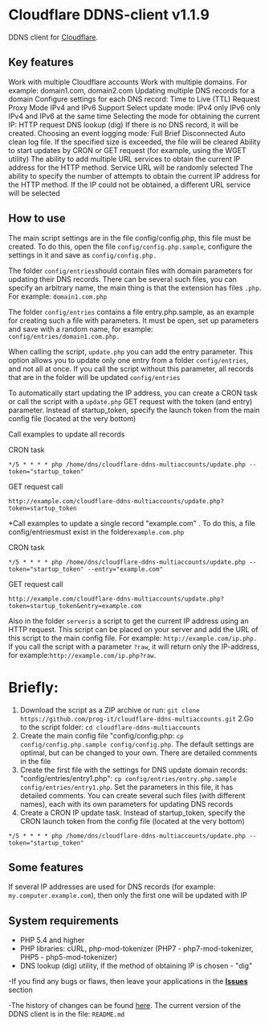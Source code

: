 # Cloudflare DDNS-client v1.1.9

DDNS client for [Cloudflare](https://www.cloudflare.com/).


## Key features
Work with multiple Cloudflare accounts
Work with multiple domains. For example: domain1.com, domain2.com
Updating multiple DNS records for a domain
Configure settings for each DNS record:
Time to Live (TTL)
Request Proxy Mode
IPv4 and IPv6 Support
Select update mode:
IPv4 only
IPv6 only
IPv4 and IPv6 at the same time
Selecting the mode for obtaining the current IP:
HTTP request
DNS lookup (dig)
If there is no DNS record, it will be created.
Choosing an event logging mode:
Full
Brief
Disconnected
Auto clean log file. If the specified size is exceeded, the file will be cleared
Ability to start updates by CRON or GET request (for example, using the WGET utility)
The ability to add multiple URL services to obtain the current IP address for the HTTP method. Service URL will be randomly selected
The ability to specify the number of attempts to obtain the current IP address for the HTTP method. If the IP could not be obtained, a different URL service will be selected


## How to use
The main script settings are in the file config/config.php, this file must be created. To do this, open the file ``config/config.php.sample``, configure the settings in it and save as ``config/config.php.``

The folder ``config/entries``should contain files with domain parameters for updating their DNS records. There can be several such files, you can specify an arbitrary name, the main thing is that the extension has files ``.php``. For example: ``domain1.com.php``

The folder ``config/entries`` contains a file entry.php.sample, as an example for creating such a file with parameters. It must be open, set up parameters and save with a random name, for example: ``config/entries/domain1.com.php.``

When calling the script, ``update.php`` you can add the entry parameter. This option allows you to update only one entry from a folder ``config/entries``, and not all at once. If you call the script without this parameter, all records that are in the folder will be updated ``config/entries``

To automatically start updating the IP address, you can create a CRON task or call the script with a ``update.php`` GET request with the token (and entry) parameter. Instead of startup_token, specify the launch token from the main config file (located at the very bottom)

Call examples to update all records

CRON task

``*/5 * * * * php /home/dns/cloudflare-ddns-multiaccounts/update.php --token="startup_token"``

GET request call

``http://example.com/cloudflare-ddns-multiaccounts/update.php?token=startup_token``

*Call examples to update a single record "example.com" . To do this, a file config/entriesmust exist in the folder`example.com.php`

CRON task

``*/5 * * * * php /home/dns/cloudflare-ddns-multiaccounts/update.php --token="startup_token" --entry="example.com"``

GET request call

``http://example.com/cloudflare-ddns-multiaccounts/update.php?token=startup_token&entry=example.com``

Also in the folder ``serveris`` a script to get the current IP address using an HTTP request. This script can be placed on your server and add the URL of this script to the main config file. For example: ``http://example.com/ip.php.`` If you call the script with a parameter ``?raw``, it will return only the IP-address, for example:``http://example.com/ip.php?raw``.


# Briefly:
1. Download the script as a ZIP archive or run: ``git clone https://github.com/prog-it/cloudflare-ddns-multiaccounts.git``
2.Go to the script folder: ``cd cloudflare-ddns-multiaccounts``
3. Create the main config file "config/config.php: ``cp config/config.php.sample config/config.php``. The default settings are optimal, but can be changed to your own. There are detailed comments in the file
4. Create the first file with the settings for DNS update domain records: "config/entries/entry1.php": ``cp config/entries/entry.php.sample config/entries/entry1.php``. Set the parameters in this file, it has detailed comments. You can create several such files (with different names), each with its own parameters for updating DNS records
5. Create a CRON IP update task. Instead of startup_token, specify the CRON launch token from the config file (located at the very bottom)

``*/5 * * * * php /home/dns/cloudflare-ddns-multiaccounts/update.php --token="startup_token"``

## Some features
If several IP addresses are used for DNS records (for example: ``my.computer.example.com``), then only the first one will be updated with IP

## System requirements
- PHP 5.4 and higher
- PHP libraries: cURL, php-mod-tokenizer (PHP7 - php7-mod-tokenizer, PHP5 - php5-mod-tokenizer)
- DNS lookup (dig) utility, if the method of obtaining IP is chosen - "dig"


-If you find any bugs or flaws, then leave your applications in the [**Issues**](https://github.com/prog-it/cloudflare-ddns-multiaccounts/issues) section

-The history of changes can be found [here](https://github.com/prog-it/cloudflare-ddns-multiaccounts/releases). The current version of the DDNS client is in the file: ``README.md``

